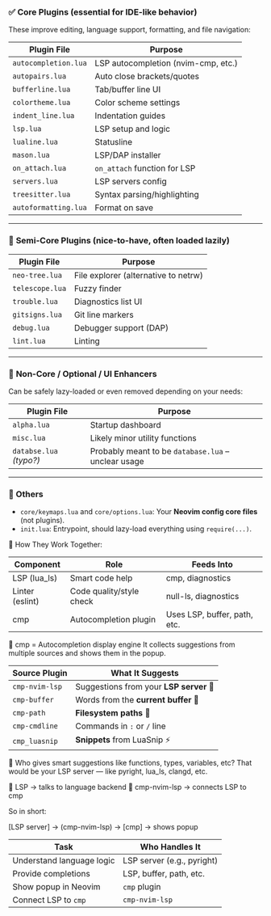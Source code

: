 
### ✅ **Core Plugins** (essential for IDE-like behavior)

These improve editing, language support, formatting, and file navigation:

| Plugin File          | Purpose                             |
| -------------------- | ----------------------------------- |
| `autocompletion.lua` | LSP autocompletion (nvim-cmp, etc.) |
| `autopairs.lua`      | Auto close brackets/quotes          |
| `bufferline.lua`     | Tab/buffer line UI                  |
| `colortheme.lua`     | Color scheme settings               |
| `indent_line.lua`    | Indentation guides                  |
| `lsp.lua`            | LSP setup and logic                 |
| `lualine.lua`        | Statusline                          |
| `mason.lua`          | LSP/DAP installer                   |
| `on_attach.lua`      | `on_attach` function for LSP        |
| `servers.lua`        | LSP servers config                  |
| `treesitter.lua`     | Syntax parsing/highlighting         |
| `autoformatting.lua` | Format on save                      |

---

### 🔄 **Semi-Core Plugins** (nice-to-have, often loaded lazily)

| Plugin File     | Purpose                              |
| --------------- | ------------------------------------ |
| `neo-tree.lua`  | File explorer (alternative to netrw) |
| `telescope.lua` | Fuzzy finder                         |
| `trouble.lua`   | Diagnostics list UI                  |
| `gitsigns.lua`  | Git line markers                     |
| `debug.lua`     | Debugger support (DAP)               |
| `lint.lua`      | Linting                              |

---

### 🧩 **Non-Core / Optional / UI Enhancers**

Can be safely lazy-loaded or even removed depending on your needs:

| Plugin File             | Purpose                                             |
| ----------------------- | --------------------------------------------------- |
| `alpha.lua`             | Startup dashboard                                   |
| `misc.lua`              | Likely minor utility functions                      |
| `databse.lua` *(typo?)* | Probably meant to be `database.lua` – unclear usage |

---

### 📁 Others

* `core/keymaps.lua` and `core/options.lua`: Your **Neovim config core files** (not plugins).
* `init.lua`: Entrypoint, should lazy-load everything using `require(...)`.


🧩 How They Work Together:

|Component       |Role	                   |Feeds Into                   |
|----------------|-------------------------|-----------------------------|  
|LSP (lua_ls)    |Smart code help          |cmp, diagnostics             |
|Linter (eslint) |Code quality/style check |null-ls, diagnostics         |
|cmp	         |Autocompletion plugin    |Uses LSP, buffer, path, etc. |


🔄 cmp = Autocompletion display engine
It collects suggestions from multiple sources and shows them in the popup.

| Source Plugin  | What It Suggests                        |
| -------------- | --------------------------------------- |
| `cmp-nvim-lsp` | Suggestions from your **LSP server** 🧠 |
| `cmp-buffer`   | Words from the **current buffer** 📝    |
| `cmp-path`     | **Filesystem paths** 📁                 |
| `cmp-cmdline`  | Commands in `:` or `/` line             |
| `cmp_luasnip`  | **Snippets** from LuaSnip ⚡            |



🧠 Who gives smart suggestions like functions, types, variables, etc?
That would be your LSP server — like pyright, lua_ls, clangd, etc.

🔗 LSP → talks to language backend
🔌 cmp-nvim-lsp → connects LSP to cmp

So in short:

[LSP server] → (cmp-nvim-lsp) → [cmp] → shows popup


| Task                      | Who Handles It             |
| ------------------------- | -------------------------- |
| Understand language logic | LSP server (e.g., pyright) |
| Provide completions       | LSP, buffer, path, etc.    |
| Show popup in Neovim      | `cmp` plugin               |
| Connect LSP to `cmp`      | `cmp-nvim-lsp`             |
